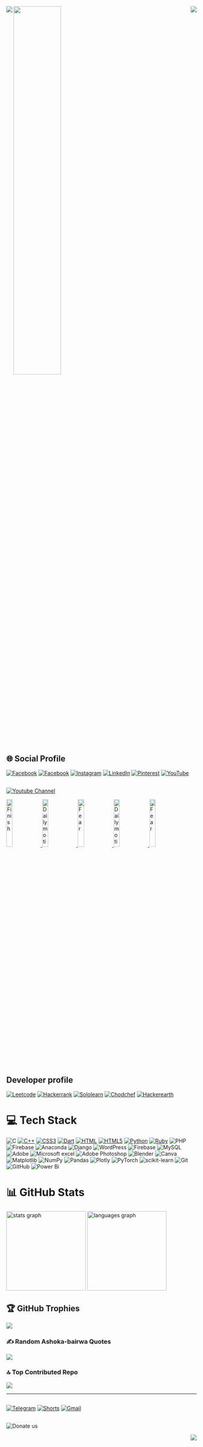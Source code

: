 ##
<img align="left" src="https://img.shields.io/badge/Intel-Core_i5_11th-0071C5?style=for-the-badge&logo=intel&logoColor=white" />
<img align="right" src="https://visitcount.itsvg.in/api?id=ashokabairwaideology&icon=6&color=10)](https://visitcount.itsvg.in" />

### 

<img align="centre" height="50%" src="https://github.com/user-attachments/assets/32bac2f8-6bb2-41bf-9e93-76545d828306"  />








###
## 🌐 Social Profile
[![Facebook](https://img.shields.io/badge/Facebook-%231877F2.svg?logo=Facebook&logoColor=white)](https://facebook.com/ashoka.bairwa.96) 
[![Facebook](https://img.shields.io/badge/Facebook-%231877F2.svg?logo=Facebook&logoColor=white)](https://facebook.com/risky.ashoka) 
[![Instagram](https://img.shields.io/badge/Instagram-%23E4405F.svg?logo=Instagram&logoColor=white)](https://instagram.com/ashoka_bairwa_ideology)
[![LinkedIn](https://img.shields.io/badge/LinkedIn-%230077B5.svg?logo=linkedin&logoColor=white)](https://linkedin.com/in/ashoka-bairwa-ideology382)
[![Pinterest](https://img.shields.io/badge/Pinterest-%23E60023.svg?logo=Pinterest&logoColor=white)](https://pinterest.com/ashokabairwa382a) 
[![YouTube](https://img.shields.io/badge/YouTube-%23FF0000.svg?logo=YouTube&logoColor=white)](https://youtube.com/@ashoka-ideology382a) 



##
[![Youtube Channel](https://img.shields.io/badge/YouTube-%23FF0000.svg?logo=YouTube&logoColor=white)](https://youtube.com/@ashoka-ideology382a) 

<a href='https://youtu.be/AtQYFBt0Pmk' target='_blank'>
  <img width='18%' src='https://i9.ytimg.com/vi/AtQYFBt0Pmk/sddefault.jpg?v=66c45575&sqp=COSX9rYG&rs=AOn4CLCP1zwmQF__zlo9NwCFB5chgHHolA' alt='Finish' />
</a>
<a href='https://youtu.be/8KCn_z8zOmw?si=PnilFbDH-ZUD-viK' target='_blank'>
  <img width='18%' src='https://i9.ytimg.com/vi/8KCn_z8zOmw/sddefault.jpg?v=66c6be66&sqp=CLiV9rYG&rs=AOn4CLD5XELdvgeo4ltGBan6wf8pi9geag' alt='Daily motivation' />
</a>
<a href='https://youtu.be/AuIzpaAC5Ig?si=6U6zf6zNGajw7CW0' target='_blank'>
  <img width='18%' src='https://i9.ytimg.com/vi/AuIzpaAC5Ig/hqdefault.jpg?v=66c6bd6e&sqp=CLiV9rYG&rs=AOn4CLBnbosgiYv3XUwspOfliFF7b187Ig' alt='Fear' />
</a>
<a href='https://youtu.be/YAV7m9lv3OQ' target='_blank'>
  <img width='18%' src='https://i9.ytimg.com/vi/YAV7m9lv3OQ/sddefault.jpg?v=66c45962&sqp=CJCa9rYG&rs=AOn4CLBzgeai44HEluhUsaGfRH9ma-Ib4w' alt='Daily motivation' />
</a>
<a href='https://youtu.be/IhPGKOr8xF4' target='_blank'>
  <img width='18%' src='https://i9.ytimg.com/vi/IhPGKOr8xF4/hqdefault.jpg?v=66c45067&sqp=COSX9rYG&rs=AOn4CLB07wG22jytJ48C7t7gc6HasCvFpg' alt='Fear' />
</a>

## Developer profile
[![Leetcode](https://img.shields.io/badge/-LeetCode-FFA116?style=for-the-badge&logo=LeetCode&logoColor=black)](https://leetcode.com/u/Ashoka_bairwa)
[![Hackerrank](https://img.shields.io/badge/-Hackerrank-2EC866?style=for-the-badge&logo=HackerRank&logoColor=white)](https://www.hackerrank.com/profile/ashokabairwa382)
[![Sololearn](https://img.shields.io/badge/-Sololearn-3a464b?style=for-the-badge&logo=Sololearn&logoColor=white)](https://www.sololearn.com/en/profile/15521554)
[![Chodchef](https://img.shields.io/badge/Codechef-%23B92B27.svg?&style=for-the-badge&logo=Codechef&logoColor=white)](https://www.codechef.com/users/ashokabairwa38)
[![Hackerearth](https://img.shields.io/badge/HackerEarth-%232C3454.svg?&style=for-the-badge&logo=HackerEarth&logoColor=Blue)](https://www.hackerearth.com/@ashoka16)


# 💻 Tech Stack
![C](https://img.shields.io/badge/c-%2300599C.svg?style=for-the-badge&logo=c&logoColor=white) 
[![C++](https://img.shields.io/badge/c++-%2300599C.svg?style=for-the-badge&logo=c%2B%2B&logoColor=white)](https://github.com/ashokabairwaideology/C-programming)
[![CSS3](https://img.shields.io/badge/css3-%231572B6.svg?style=for-the-badge&logo=css3&logoColor=white)](https://github.com/ashokabairwaideology/Web-development)
[![Dart](https://img.shields.io/badge/dart-%230175C2.svg?style=for-the-badge&logo=dart&logoColor=white)](https://github.com/ashokabairwaideology/Other-programming-code/tree/Ashoka/Dart-main)
[![HTML](https://img.shields.io/badge/HTML-239120?style=for-the-badge&logo=html5&logoColor=white)](https://github.com/ashokabairwaideology/Web-development)
[![HTML5](https://img.shields.io/badge/html5-%23E34F26.svg?style=for-the-badge&logo=html5&logoColor=white)](https://github.com/ashokabairwaideology/Web-development)
[![Python](https://img.shields.io/badge/python-3670A0?style=for-the-badge&logo=python&logoColor=ffdd54)](https://github.com/ashokabairwaideology/Python-Programming) 
[![Ruby](https://img.shields.io/badge/ruby-%23CC342D.svg?style=for-the-badge&logo=ruby&logoColor=white)](https://github.com/ashokabairwaideology/Other-programming-code/tree/Ashoka/Ruby-main)
![PHP](https://img.shields.io/badge/PHP-777BB4?style=for-the-badge&logo=php&logoColor=white)
![Firebase](https://img.shields.io/badge/firebase-%23039BE5.svg?style=for-the-badge&logo=firebase)
![Anaconda](https://img.shields.io/badge/Anaconda-%2344A833.svg?style=for-the-badge&logo=anaconda&logoColor=white) 
![Django](https://img.shields.io/badge/django-%23092E20.svg?style=for-the-badge&logo=django&logoColor=white)
![WordPress](https://img.shields.io/badge/WordPress-%23117AC9.svg?style=for-the-badge&logo=WordPress&logoColor=white) 
![Firebase](https://img.shields.io/badge/firebase-a08021?style=for-the-badge&logo=firebase&logoColor=ffcd34) 
![MySQL](https://img.shields.io/badge/mysql-4479A1.svg?style=for-the-badge&logo=mysql&logoColor=white) 
![Adobe](https://img.shields.io/badge/adobe-%23FF0000.svg?style=for-the-badge&logo=adobe&logoColor=white)
![Microsoft excel](https://img.shields.io/badge/Microsoft_Excel-217346?style=for-the-badge&logo=microsoft-excel&logoColor=white) 
![Adobe Photoshop](https://img.shields.io/badge/adobe%20photoshop-%2331A8FF.svg?style=for-the-badge&logo=adobe%20photoshop&logoColor=white) 
![Blender](https://img.shields.io/badge/blender-%23F5792A.svg?style=for-the-badge&logo=blender&logoColor=white)
![Canva](https://img.shields.io/badge/Canva-%2300C4CC.svg?style=for-the-badge&logo=Canva&logoColor=white)
![Matplotlib](https://img.shields.io/badge/Matplotlib-%23ffffff.svg?style=for-the-badge&logo=Matplotlib&logoColor=black) 
![NumPy](https://img.shields.io/badge/numpy-%23013243.svg?style=for-the-badge&logo=numpy&logoColor=white) 
![Pandas](https://img.shields.io/badge/pandas-%23150458.svg?style=for-the-badge&logo=pandas&logoColor=white) 
![Plotly](https://img.shields.io/badge/Plotly-%233F4F75.svg?style=for-the-badge&logo=plotly&logoColor=white) 
![PyTorch](https://img.shields.io/badge/PyTorch-%23EE4C2C.svg?style=for-the-badge&logo=PyTorch&logoColor=white) 
![scikit-learn](https://img.shields.io/badge/scikit--learn-%23F7931E.svg?style=for-the-badge&logo=scikit-learn&logoColor=white) 
![Git](https://img.shields.io/badge/git-%23F05033.svg?style=for-the-badge&logo=git&logoColor=white) 
![GitHub](https://img.shields.io/badge/github-%23121011.svg?style=for-the-badge&logo=github&logoColor=white) 
![Power Bi](https://img.shields.io/badge/power_bi-F2C811?style=for-the-badge&logo=powerbi&logoColor=black)



# 📊 GitHub Stats
###

<div align="left">
  <img src="https://github-readme-stats.vercel.app/api?username=ashokabairwaideology&hide_title=false&hide_rank=false&show_icons=true&include_all_commits=true&count_private=true&disable_animations=false&theme=gruvbox&locale=en&hide_border=false&order=1" height="210" alt="stats graph"  />
  <img src="https://github-readme-stats.vercel.app/api/top-langs?username=ashokabairwaideology&locale=en&hide_title=false&layout=compact&card_width=320&langs_count=12&theme=merko&hide_border=false&order=2" height="210" alt="languages graph"  />


</div>

###
## 🏆 GitHub Trophies
![](https://github-profile-trophy.vercel.app/?username=ashokabairwaideology&theme=gruvbox&no-frame=false&no-bg=true&margin-w=4)

### ✍️ Random Ashoka-bairwa Quotes
![](https://quotes-github-readme.vercel.app/api?type=horizontal&theme=merko)

### 🔝 Top Contributed Repo
![](https://github-contributor-stats.vercel.app/api?username=ashokabairwaideology&limit=10&theme=merko&combine_all_yearly_contributions=true)

---


<!-- Proudly created with GPRM ( https://gprm.itsvg.in ) -->

##
[![Telegram](https://img.shields.io/badge/Telegram-26A5E4.svg?style=for-the-badge&logo=Telegram&logoColor=white)](https://web.telegram.org/k/#@movies_ashoka)
[![Shorts](https://img.shields.io/badge/YouTube%20Shorts-FF0000.svg?style=for-the-badge&logo=YouTube-Shorts&logoColor=white)](https://www.youtube.com/@ashoka-ideology382a/shorts)
[![Gmail](https://img.shields.io/badge/Gmail-D14836?style=for-the-badge&logo=gmail&logoColor=white)](https://mail.google.com/mail/u/1/#all?compose=new)


## 


	
![Donate us](https://img.shields.io/badge/phonepe-3DDC84?style=for-the-badge&logo=phonepe&logoColor=white&color=purple)

<img align="right" src="https://profile-counter.glitch.me/ashokabairwaideology/count.svg?"  />

